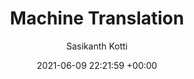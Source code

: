 ---
layout: post
title:  "Machine Translation"
date:   2021-06-09 22:21:59 +00:00
image: /images/db_tuning_nlp.png 
categories: Projects
venue: IIT Jodhpur
course: "CSL7340: Natural Language Processing"
author: "Sasikanth Kotti"
authors: "<strong>Sasikanth Kotti*</strong>, Nikhila Dhulipalla, Adhun Thalekkara"
report: /pdfs/Project_Report_NLP.pdf
presentation: /pdfs/Presentation_NLP.pdf
---